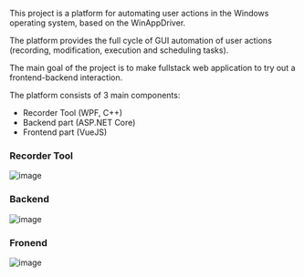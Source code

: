 This project is a platform for automating user actions in the Windows operating system, based on the WinAppDriver. 

The platform provides the full cycle of GUI automation of user actions (recording, modification, execution and scheduling tasks). 

The main goal of the project is to make fullstack web application to try out a frontend-backend interaction.

The platform consists of 3 main components:
- Recorder Tool (WPF, C++)
- Backend part (ASP.NET Core)
- Frontend part (VueJS)

### Recorder Tool
![image](https://github.com/user-attachments/assets/b7bc4d0f-2f99-430d-bea5-28fc898eba19)

### Backend
![image](https://github.com/user-attachments/assets/5cecf0b8-49c2-4dd8-93b4-c4a680d1e65a)

### Fronend
![image](https://github.com/user-attachments/assets/39235124-717c-4687-a240-f38f409b81bb)


